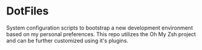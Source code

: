 DotFiles
========

System configuration scripts to bootstrap a new development environment based on my personal preferences. This repo utilizes the Oh My Zsh project and can be further customized using it's plugins. 